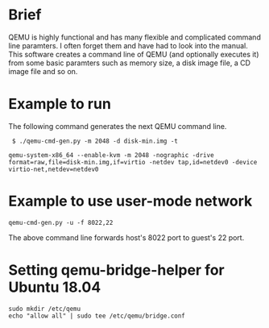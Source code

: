 # Brief
QEMU is highly functional and has many flexible and complicated command line paramters. I often forget them and have had to look into the manual. This software creates a command line of QEMU (and optionally executes it) from some basic paramters such as memory size, a disk image file, a CD image file and so on.

# Example to run

The following command generates the next QEMU command line.

     $ ./qemu-cmd-gen.py -m 2048 -d disk-min.img -t

    qemu-system-x86_64 --enable-kvm -m 2048 -nographic -drive format=raw,file=disk-min.img,if=virtio -netdev tap,id=netdev0 -device virtio-net,netdev=netdev0


# Example to use user-mode network

    qemu-cmd-gen.py -u -f 8022,22

The above command line forwards host's 8022 port to guest's 22 port.


# Setting qemu-bridge-helper for Ubuntu 18.04

    sudo mkdir /etc/qemu
    echo "allow all" | sudo tee /etc/qemu/bridge.conf
